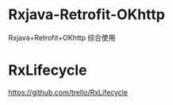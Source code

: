 # Rxjava-Retrofit-OKhttp
Rxjava+Retrofit+OKhttp 综合使用
# RxLifecycle
https://github.com/trello/RxLifecycle
